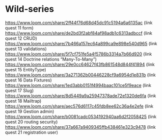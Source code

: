 # Wild-series
https://www.loom.com/share/2ff44f76d68d45dc91c5194a6a6135ac (link quest 11 form)
https://www.loom.com/share/de2bd3f2abf84af98adb1c6313adbccf (link quest 12 CRUD)
https://www.loom.com/share/7b466a157ec64a899ca9e898e540d965 (link quest 13 validations)
https://www.loom.com/share/5f7cf751fe5a4f5786b3314a7b66d920 (link quest 14 Doctrine relations “Many-To-Many”)
https://www.loom.com/share/29e0cc64627f43fb861548d844f41894 (link quest 15 EntityType)
https://www.loom.com/share/3a271362b00446228cf9a6954d1e831b (link quest 16 Data Fixtures)
https://www.loom.com/share/1ed3abb0151f4994baac101ce5f9eace (link quest 17 Slug)
https://www.loom.com/share/8d5449a9a25947378ade72e1320de6fa (link quest 18 Mailtrap)
https://www.loom.com/share/aec576d6117c45fdb8ee62c36a4e2efe (link quest 19 Gestion admin)
https://www.loom.com/share/b0081cadc0534192940aa6d2f2058425 (link quest 20 routing security)
https://www.loom.com/share/37a667a9409345ffb438461e323c9478 (link quest 21 registration user)
